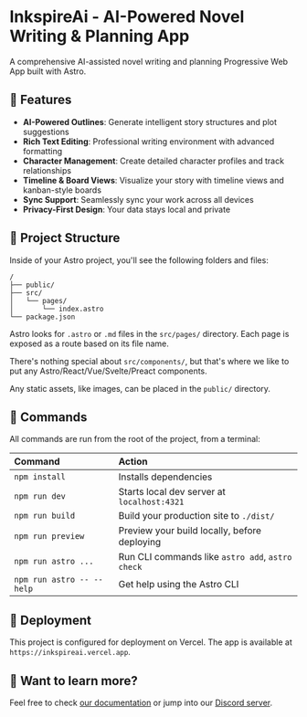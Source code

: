 # InkspireAi - AI-Powered Novel Writing & Planning App

A comprehensive AI-assisted novel writing and planning Progressive Web App built with Astro.

## 🚀 Features

- **AI-Powered Outlines**: Generate intelligent story structures and plot suggestions
- **Rich Text Editing**: Professional writing environment with advanced formatting
- **Character Management**: Create detailed character profiles and track relationships
- **Timeline & Board Views**: Visualize your story with timeline views and kanban-style boards
- **Sync Support**: Seamlessly sync your work across all devices
- **Privacy-First Design**: Your data stays local and private

## 🚀 Project Structure

Inside of your Astro project, you'll see the following folders and files:

```text
/
├── public/
├── src/
│   └── pages/
│       └── index.astro
└── package.json
```

Astro looks for `.astro` or `.md` files in the `src/pages/` directory. Each page is exposed as a route based on its file name.

There's nothing special about `src/components/`, but that's where we like to put any Astro/React/Vue/Svelte/Preact components.

Any static assets, like images, can be placed in the `public/` directory.

## 🧞 Commands

All commands are run from the root of the project, from a terminal:

| Command                   | Action                                           |
| :------------------------ | :----------------------------------------------- |
| `npm install`             | Installs dependencies                            |
| `npm run dev`             | Starts local dev server at `localhost:4321`      |
| `npm run build`           | Build your production site to `./dist/`          |
| `npm run preview`         | Preview your build locally, before deploying     |
| `npm run astro ...`       | Run CLI commands like `astro add`, `astro check` |
| `npm run astro -- --help` | Get help using the Astro CLI                     |

## 🚀 Deployment

This project is configured for deployment on Vercel. The app is available at `https://inkspireai.vercel.app`.

## 👀 Want to learn more?

Feel free to check [our documentation](https://docs.astro.build) or jump into our [Discord server](https://astro.build/chat).
